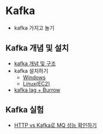 # Kafka
- kafka 가지고 놀기

## Kafka 개념 및 설치
- [kafka 개념 및 구조](./kafka-theory-architecture.md)
- kafka 설치하기
    - [Windows](./usage-local-windows.md)
    - [Linux(EC2)](./usage-install-ec2.md)
- [kafka lag + Burrow](./kafka-lag.md)

## Kafka 실험
- [HTTP vs Kafka로 MQ 성능 확인하기](./http-vs-mq/)